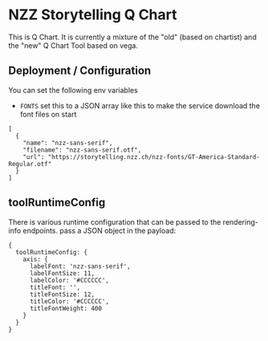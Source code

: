 # NZZ Storytelling Q Chart

This is Q Chart. It is currently a mixture of the "old" (based on chartist) and the "new" Q Chart Tool based on vega.

## Deployment / Configuration
You can set the following env variables
- `FONTS` set this to a JSON array like this to make the service download the font files on start
```
[
  {
    "name": "nzz-sans-serif",
    "filename": "nzz-sans-serif.otf",
    "url": "https://storytelling.nzz.ch/nzz-fonts/GT-America-Standard-Regular.otf"
  }
]
```

## toolRuntimeConfig
There is various runtime configuration that can be passed to the rendering-info endpoints. pass a JSON object in the payload:
```
{
  toolRuntimeConfig: {
    axis: {
      labelFont: 'nzz-sans-serif',
      labelFontSize: 11,
      labelColor: '#CCCCCC',
      titleFont: '',
      titleFontSize: 12,
      titleColor: '#CCCCCC',
      titleFontWeight: 400
    }
  }
}
```
